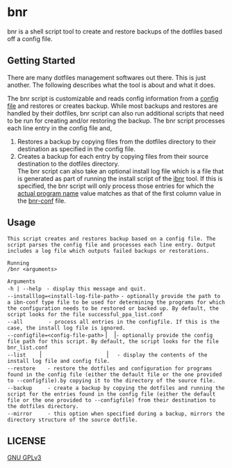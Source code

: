# bnr
bnr is a shell script tool to create and restore backups of the dotfiles based off a config file.

## Getting Started
There are many dotfiles management softwares out there. This is just another. The following describes what the tool is about and what it does.  
  
The bnr script is customizable and reads config information from a [config file](https://github.com/wrvenkat/bnr-conf) and restores or creates backup. While most backups and restores are handled by their dotfiles, bnr script can also run additional scripts that need to be run for creating and/or restoring the backup. The bnr script processes each line entry in the config file and,
1. Restores a backup by copying files from the dotfiles directory to their destination as specified in the config file.
2. Creates a backup for each entry by copying files from their source destination to the dotfiles directory.  
The bnr script can also take an optional install log file which is a file that is generated as part of running the install script of the [ibnr](https://github.com/wrvenkat/ibnr) tool. If this is specified, the bnr script will only process those entries for which the [actual program name](https://github.com/wrvenkat/ibnr-conf#format) value matches as that of the first column value in the [bnr-conf]() file.

## Usage
  
`This script creates and restores backup based on a config file. The script parses the config file and processes each line entry. Output includes a log file which outputs failed backups or restorations.`  

`Running`  
`/bnr <arguments>`  

`Arguments`  
`-h | --help`&nbsp;&nbsp;&nbsp;`- display this message and quit.`  
`--installlog=<install-log-file-path>`&nbsp;`- optionally provide the path to a ibn-conf type file to be used for determining the programs for which the configuration needs to be restored or backed up. By default, the script looks for the file successful_ppa_list.conf`  
`--all`&nbsp;&nbsp;&nbsp;&nbsp;&nbsp;&nbsp;&nbsp;&nbsp;&nbsp;&nbsp;&nbsp;&nbsp;&nbsp;&nbsp;&nbsp;`- process all entries in the configfile. If this is the case, the install log file is ignored.`  
`--configfile=<config-file-path>`&nbsp;|&nbsp;&nbsp;&nbsp;&nbsp;|`- optionally provide the config file path for this script. By default, the script looks for the file bnr_list.conf`  
`--list`&nbsp;&nbsp;&nbsp;&nbsp;&nbsp;&nbsp;&nbsp;&nbsp;|&nbsp;&nbsp;&nbsp;&nbsp;&nbsp;&nbsp;&nbsp;&nbsp;&nbsp;&nbsp;&nbsp;&nbsp;&nbsp;&nbsp;&nbsp;&nbsp;&nbsp;&nbsp;&nbsp;&nbsp;&nbsp;&nbsp;&nbsp;&nbsp;&nbsp;&nbsp;&nbsp;&nbsp;&nbsp;&nbsp;&nbsp;&nbsp;&nbsp;&nbsp;&nbsp;&nbsp;&nbsp;&nbsp;|&nbsp;&nbsp;&nbsp;&nbsp;&nbsp;`- display the contents of the install log file and config file.`  
`--restore`&nbsp;&nbsp;&nbsp;&nbsp;&nbsp;&nbsp;&nbsp;`- restore the dotfiles and configuration for programs found in the config file (either the default file or the one provided to --configfile).by copying it to the directory of the source file.`  
`--backup`&nbsp;&nbsp;&nbsp;&nbsp;&nbsp;&nbsp;&nbsp;&nbsp;&nbsp;`- create a backup by copying the dotfiles and running the script for the entries found in the config file (either the default file or the one provided to --configfile) from their destination to the dotfiles directory.`  
`--mirror`&nbsp;&nbsp;&nbsp;&nbsp;&nbsp;&nbsp;&nbsp;&nbsp;&nbsp;`- this option when specified during a backup, mirrors the directory structure of the source dotfile.`

## LICENSE

[GNU GPLv3](https://www.gnu.org/licenses/gpl-3.0.en.html)
